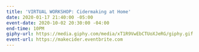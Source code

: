 ```yaml
---
title: 'VIRTUAL WORKSHOP: Cidermaking at Home'
date: 2020-01-17 21:40:00 -05:00
event-date: 2020-10-02 20:30:00 -04:00
end-time: 10PM
giphy-url: https://media.giphy.com/media/xT1R9VwEbCTUoXJeRG/giphy.gif
event-url: https://makecider.eventbrite.com
---
```



